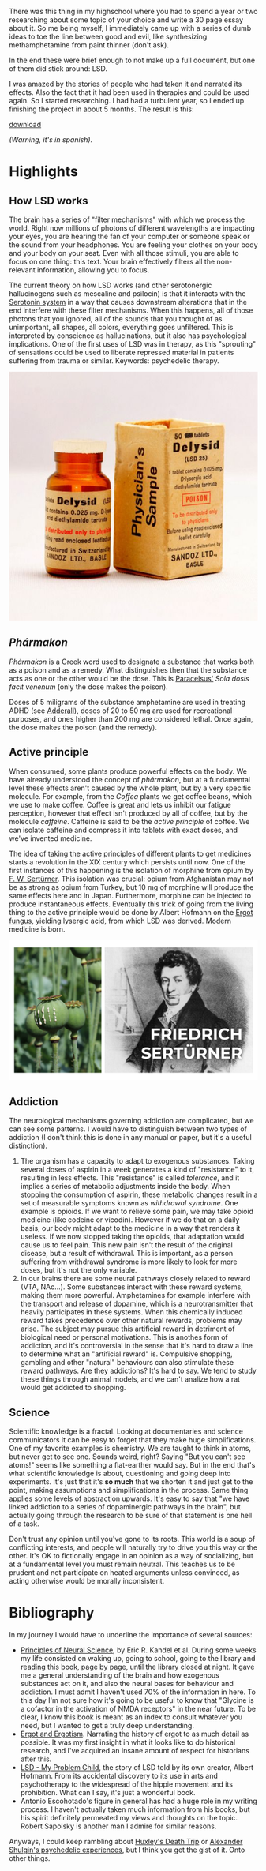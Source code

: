 There was this thing in my highschool where you had to spend a year or two researching about some topic of your choice and write a 30 page essay about it. So me being myself, I immediately came up with a series of dumb ideas to toe the line between good and evil, like synthesizing methamphetamine from paint thinner (don't ask).

In the end these were brief enough to not make up a full document, but one of them did stick around: LSD.

I was amazed by the stories of people who had taken it and narrated its effects. Also the fact that it had been used in therapies and could be used again. So I started researching. I had had a turbulent year, so I ended up finishing the project in about 5 months. The result is this:

[download](/lsd/LSD.pdf)

*(Warning, it's in spanish).*

# Highlights

## How LSD works

The brain has a series of "filter mechanisms" with which we process the world. Right now millions of photons of different wavelengths are impacting your eyes, you are hearing the fan of your computer or someone speak or the sound from your headphones. You are feeling your clothes on your body and your body on your seat. Even with all those stimuli, you are able to focus on one thing: this text. Your brain effectively filters all the non-relevant information, allowing you to focus.

The current theory on how LSD works (and other serotonergic hallucinogens such as mescaline and psilocin) is that it interacts with the [Serotonin system](https://www.ncbi.nlm.nih.gov/pmc/articles/PMC5864293/#:~:text=In%20the%20central%20nervous%20system,system%20in%20the%20human%20brain.) in a way that causes downstream alterations that in the end interfere with these filter mechanisms. When this happens, all of those photons that you ignored, all of the sounds that you thought of as unimportant, all shapes, all colors, everything goes unfiltered. This is interpreted by conscience as hallucinations, but it also has psychological implications. One of the first uses of LSD was in therapy, as this "sprouting" of sensations could be used to liberate repressed material in patients suffering from trauma or similar. Keywords: psychedelic therapy.

![(Figure 1) Delysid, a commercial name for LSD.](/static/articles_media/lsd/delysid.jpg)

## *Phármakon*

*Phármakon* is a Greek word used to designate a substance that works both as a poison and as a remedy. What distinguishes then that the substance acts as one or the other would be the dose. This is [Paracelsus'](https://en.wikipedia.org/wiki/Paracelsus) *Sola dosis facit venenum* (only the dose makes the poison).

Doses of 5 miligrams of the substance amphetamine are used in treating ADHD (see [Adderall](https://en.wikipedia.org/wiki/Adderall)), doses of 20 to 50 mg are used for recreational purposes, and ones higher than 200 mg are considered lethal. Once again, the dose makes the poison (and the remedy).

## Active principle

When consumed, some plants produce powerful effects on the body. We have already understood the concept of *phármakon*, but at a fundamental level these effects aren't caused by the whole plant, but by a very specific molecule. For example, from the *Coffea* plants we get coffee beans, which we use to make coffee. Coffee is great and lets us inhibit our fatigue perception, however that effect isn't produced by all of coffee, but by the molecule *caffeine*. Caffeine is said to be the *active principle* of coffee. We can isolate caffeine and compress it into tablets with exact doses, and we've invented medicine.

The idea of taking the active principles of different plants to get medicines starts a revolution in the XIX century which persists until now. One of the first instances of this happening is the isolation of morphine from opium by [F. W. Sertürner](https://en.wikipedia.org/wiki/Friedrich_Sert%C3%BCrner). This isolation was crucial: opium from Afghanistan may not be as strong as opium from Turkey, but 10 mg of morphine will produce the same effects here and in Japan. Furthermore, morphine can be injected to produce instantaneous effects. Eventually this trick of going from the living thing to the active principle would be done by Albert Hofmann on the [Ergot fungus](https://en.wikipedia.org/wiki/Ergot), yielding lysergic acid, from which LSD was derived. Modern medicine is born.

![(Figure 2) F. W. Sertürner next to the opium poppy, from which he first synthesized morphine.](/static/articles_media/lsd/serturner.png)

## Addiction

The neurological mechanisms governing addiction are complicated, but we can see some patterns. I would have to distinguish between two types of addiction (I don't think this is done in any manual or paper, but it's a useful distinction).

1. The organism has a capacity to adapt to exogenous substances. Taking several doses of aspirin in a week generates a kind of "resistance" to it, resulting in less effects. This "resistance" is called *tolerance*, and it implies a series of metabolic adjustments inside the body. When stopping the consumption of aspirin, these metabolic changes result in a set of measurable symptoms known as *withdrawal syndrome*. One example is opioids. If we want to relieve some pain, we may take opioid medicine (like codeine or vicodin). However if we do that on a daily basis, our body might adapt to the medicine in a way that renders it useless. If we now stopped taking the opioids, that adaptation would cause us to feel pain. This new pain isn't the result of the original disease, but a result of withdrawal. This is important, as a person suffering from withdrawal syndrome is more likely to look for more doses, but it's not the only variable.
2. In our brains there are some neural pathways closely related to reward (VTA, NAc...). Some substances interact with these reward systems, making them more powerful. Amphetamines for example interfere with the transport and release of dopamine, which is a neurotransmitter that heavily participates in these systems. When this chemically induced reward takes precedence over other natural rewards, problems may arise. The subject may pursue this artificial reward in detriment of biological need or personal motivations. This is anothes form of addiction, and it's controversial in the sense that it's hard to draw a line to determine what an "artificial reward" is. Compulsive shopping, gambling and other "natural" behaviours can also stimulate these reward pathways. Are they addictions? It's hard to say. We tend to study these things through animal models, and we can't analize how a rat would get addicted to shopping.

## Science

Scientific knowledge is a fractal. Looking at documentaries and science communicators it can be easy to forget that they make huge simplifications. One of my favorite examples is chemistry. We are taught to think in atoms, but never get to see one. Sounds weird, right? Saying "But you can't see atoms!" seems like something a flat-earther would say. But in the end that's what scientific knowledge is about, questioning and going deep into experiments. It's just that it's **so much** that we shorten it and just get to the point, making assumptions and simplifications in the process. Same thing applies some levels of abstraction upwards. It's easy to say that "we have linked addiction to a series of dopaminergic pathways in the brain", but actually going through the research to be sure of that statement is one hell of a task.

Don't trust any opinion until you've gone to its roots. This world is a soup of conflicting interests, and people will naturally try to drive you this way or the other. It's OK to fictionally engage in an opinion as a way of socializing, but at a fundamental level you must remain neutral. This teaches us to be prudent and not participate on heated arguments unless convinced, as acting otherwise would be morally inconsistent.

# Bibliography

In my journey I would have to underline the importance of several sources:

- [Principles of Neural Science](https://web.stanford.edu/~shenoy/GroupPublications/PNS-6thEdition-FullBook.pdf), by Eric R. Kandel et al. During some weeks my life consisted on waking up, going to school, going to the library and reading this book, page by page, until the library closed at night. It gave me a general understanding of the brain and how exogenous substances act on it, and also the neural bases for behaviour and addiction. I must admit I haven't used 70% of the information in here. To this day I'm not sure how it's going to be useful to know that "Glycine is a cofactor in the activation of NMDA receptors" in the near future. To be clear, I know this book is meant as an index to consult whatever you need, but I wanted to get a truly deep understanding.
- [Ergot and Ergotism](https://wellcomecollection.org/works/kwksaq4n/items?canvas=2). Narrating the history of ergot to as much detail as possible. It was my first insight in what it looks like to do historical research, and I've acquired an insane amount of respect for historians after this.
- [LSD - My Problem Child](https://maps.org/images/pdf/books/lsdmyproblemchild.pdf), the story of LSD told by its own creator, Albert Hofmann. From its accidental discovery to its use in arts and psychotherapy to the widespread of the hippie movement and its prohibition. What can I say, it's just a wonderful book.
- Antonio Escohotado's figure in general has had a huge role in my writing process. I haven't actually taken much information from his books, but his spirit definitely permeated my views and thoughts on the topic. Robert Sapolsky is another man I admire for similar reasons.

Anyways, I could keep rambling about [Huxley's Death Trip](https://www.youtube.com/watch?v=5BzvC2t_LeI) or [Alexander Shulgin's psychedelic experiences](https://en.wikipedia.org/wiki/PiHKAL), but I think you get the gist of it. Onto other things.
